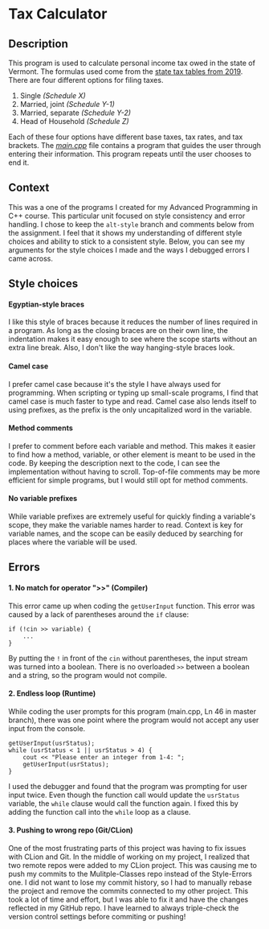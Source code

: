 # Tax Calculator

## Description
This program is used to calculate personal income tax owed in the state of Vermont. The formulas used come from the [state tax tables from 2019](https://tax.vermont.gov/sites/tax/files/documents/RateSched.pdf). There are four different options for filing taxes.

1. Single *(Schedule X)*
1. Married, joint *(Schedule Y-1)*
1. Married, separate *(Schedule Y-2)*
1. Head of Household *(Schedule Z)*

Each of these four options have different base taxes, tax rates, and tax brackets. The *[main.cpp](main.cpp)* file contains a program that guides the user through entering their information. This program repeats until the user chooses to end it.

## Context
This was a one of the programs I created for my Advanced Programming in C++ course. This particular unit focused on style consistency and error handling. I chose to keep the `alt-style` branch and comments below from the assignment. I feel that it shows my understanding of different style choices and ability to stick to a consistent style. Below, you can see my arguments for the style choices I made and the ways I debugged errors I came across.



## Style choices
#### Egyptian-style braces
I like this style of braces because it reduces the number of lines required in a program. As long as the closing braces are on their own line, the indentation makes it easy enough to see where the scope starts without an extra line break. Also, I don't like the way hanging-style braces look. 

#### Camel case
I prefer camel case because it's the style I have always used for programming. When scripting or typing up small-scale programs, I find that camel case is much faster to type and read. Camel case also lends itself to using prefixes, as the prefix is the only uncapitalized word in the variable.

#### Method comments
I prefer to comment before each variable and method. This makes it easier to find how a method, variable, or other element is meant to be used in the code. By keeping the description next to the code, I can see the implementation without having to scroll. Top-of-file comments may be more efficient for simple programs, but I would still opt for method comments.

#### No variable prefixes
While variable prefixes are extremely useful for quickly finding a variable's scope, they make the variable names harder to read. Context is key for variable names, and the scope can be easily deduced by searching for places where the variable will be used. 

## Errors
#### 1. No match for operator \">>\" (Compiler)
This error came up when coding the `getUserInput` function. This error was caused by a lack of parentheses around the `if` clause:

    if (!cin >> variable) {
        ...
    }

By putting the `!` in front of the `cin` without parentheses, the input stream was turned into a boolean. There is no overloaded `>>` between a boolean and a string, so the program would not compile.

#### 2. Endless loop (Runtime)
While coding the user prompts for this program (main.cpp, Ln 46 in master branch), there was one point where the program would not accept any user input from the console. 

    getUserInput(usrStatus);
    while (usrStatus < 1 || usrStatus > 4) {
        cout << "Please enter an integer from 1-4: ";
        getUserInput(usrStatus);
    }
    
I used the debugger and found that the program was prompting for user input twice. Even though the function call would update the `usrStatus` variable, the `while` clause would call the function again. I fixed this by adding the function call into the `while` loop as a clause. 

#### 3. Pushing to wrong repo (Git/CLion)
One of the most frustrating parts of this project was having to fix issues with CLion and Git. In the middle of working on my project, I realized that two remote repos were added to my CLion project. This was causing me to push my commits to the Mulitple-Classes repo instead of the Style-Errors one. I did not want to lose my commit history, so I had to manually rebase the project and remove the commits connected to my other project. This took a lot of time and effort, but I was able to fix it and have the changes reflected in my GitHub repo. I have learned to always triple-check the version control settings before commiting or pushing!